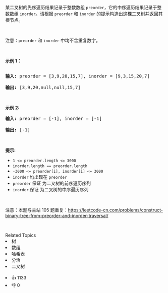 <p>某二叉树的先序遍历结果记录于整数数组 <code>preorder</code>，它的中序遍历结果记录于整数数组 <code>inorder</code>。请根据 <code>preorder</code> 和 <code>inorder</code> 的提示构造出这棵二叉树并返回其根节点。</p>

<p>&nbsp;</p>

<p>注意：<code>preorder</code> 和 <code>inorder</code> 中均不含重复数字。</p>

<p>&nbsp;</p>

<p><strong>示例 1：</strong></p>

<p><img alt="" src="https://assets.leetcode.com/uploads/2021/02/19/tree.jpg" /></p>

<pre>
<strong>输入: </strong>preorder = [3,9,20,15,7], inorder = [9,3,15,20,7]

<strong>输出: </strong>[3,9,20,null,null,15,7]
</pre>

<p>&nbsp;</p>

<p><strong>示例 2:</strong></p>

<pre>
<strong>输入: </strong>preorder = [-1], inorder = [-1]

<strong>输出:</strong> [-1]
</pre>

<p>&nbsp;</p>

<p><strong>提示:</strong></p>

<ul> 
 <li><code>1 &lt;= preorder.length &lt;= 3000</code></li> 
 <li><code>inorder.length == preorder.length</code></li> 
 <li><code>-3000 &lt;= preorder[i], inorder[i] &lt;= 3000</code></li> 
 <li><code>inorder</code> 均出现在 <code>preorder</code></li> 
 <li><code>preorder</code> 保证 为二叉树的前序遍历序列</li> 
 <li><code>inorder</code> 保证 为二叉树的中序遍历序列</li> 
</ul>

<p>&nbsp;</p>

<p>注意：本题与主站 105 题重复：<a href="https://leetcode-cn.com/problems/construct-binary-tree-from-preorder-and-inorder-traversal/" rel="noopener noreferrer" target="_blank">https://leetcode-cn.com/problems/construct-binary-tree-from-preorder-and-inorder-traversal/</a></p>

<p>&nbsp;</p>

<div><div>Related Topics</div><div><li>树</li><li>数组</li><li>哈希表</li><li>分治</li><li>二叉树</li></div></div><br><div><li>👍 1133</li><li>👎 0</li></div>